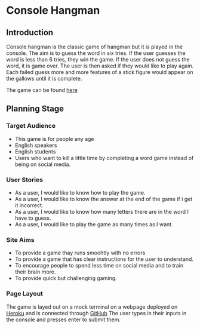 # Console Hangman

## Introduction
Console hangman is the classic game of hangman but it is played in the console.
The aim is to guess the word in six tries. If the user guesses the word is less than 6 tries, they win the game. If the user does not guess the word, it is game over. The user is then asked if they would like to play again.
Each failed guess more and more features of a stick figure would appear on the gallows until it is complete.

The game can be found [here](https://console-hangman.herokuapp.com/)

## Planning Stage 
### Target Audience 
- This game is for people any age
- English speakers
- English students
- Users who want to kill a little time by completing a word game instead of being on social media.

### User Stories
- As a user, I would like to know how to play the game.
- As a user, I would like to know the answer at the end of the game if i get it incorrect.
- As a user, I would like to know how many letters there are in the word I have to guess.
- As a user, I would like to play the game as many times as I want.

### Site Aims
- To provide a game thay runs smoohtly with no errors
- To provide a game that has clear instructions for the user to understand.
- To encourage people to spend less time on social media and to train their brain more.
- To provide quick but challenging gaming.

### Page Layout
The game is layed out on a mock terminal on a webpage deployed on [Heroku](https://www.heroku.com/) and is connected through [GitHub](https://github.com)
The user types in their inputs in the console and presses enter to submit them. 

